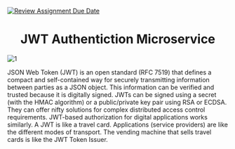 [![Review Assignment Due Date](https://classroom.github.com/assets/deadline-readme-button-24ddc0f5d75046c5622901739e7c5dd533143b0c8e959d652212380cedb1ea36.svg)](https://classroom.github.com/a/q1h6KHFe)

<h1 align="center">JWT Authentiction Microservice</h1>

<p align="center">

![1](https://user-images.githubusercontent.com/77115883/236470380-46737303-7ed4-4eeb-aea4-417b1a8ecb5c.jpg)
</p>


JSON Web Token (JWT) is an open standard (RFC 7519) that defines a compact and self-contained way for securely transmitting information between parties as a JSON object. This information can be verified and trusted because it is digitally signed. JWTs can be signed using a secret (with the HMAC algorithm) or a public/private key pair using RSA or ECDSA. They can offer nifty solutions for complex distributed access control requirements. JWT-based authorization for digital applications works similarly. A JWT is like a travel card. Applications (service providers) are like the different modes of transport. The vending machine that sells travel cards is like the JWT Token Issuer.

